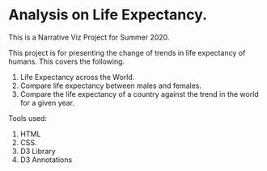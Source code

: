 # Analysis on Life Expectancy. 
This is a Narrative Viz Project for Summer 2020.

This project is for presenting the change of trends in life expectancy of humans. This covers the following.

1. Life Expectancy across the World.
2. Compare life expectancy between males and females.
3. Compare the life expectancy of a country against the trend in the world for a given year.

Tools used:
  1. HTML
  2. CSS.
  3. D3 Library
  4. D3 Annotations
